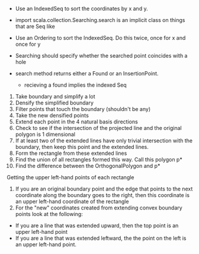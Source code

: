- Use an IndexedSeq to sort the coordinates by x and y.
- import scala.collection.Searching.search is an implicit class on things that are Seq like
- Use an Ordering to sort the IndexedSeq. Do this twice, once for x and once for y

- Searching should specify whether the searched point coincides with a hole
- search method returns either a Found or an InsertionPoint. 
  - recieving a found implies the indexed Seq



1. Take boundary and simplify a lot
2. Densify the simplified boundary
3. Filter points that touch the boundary (shouldn't be any)
4. Take the new densified points
5. Extend each point in the 4 natural basis directions
6. Check to see if the intersection of the projected line and the original polygon is 1 dimensional
7. If at least two of the extended lines have only trivial intersection with the boundary, then keep this point and the extended lines.
8. Form the rectangle from these extended lines
9. Find the union of all rectangles formed this way. Call this polygon p*
10. Find the difference between the OrthogonalPolygon and p*



Getting the upper left-hand points of each rectangle
1. If you are an original boundary point and the edge that points to the next coordinate along the boundary goes to the right, then this coordinate is an upper left-hand coordinate of the rectangle
2. For the "new" coordinates created from extending convex boundary points look at the following:
  - If you are a line that was extended upward, then the top point is an upper left-hand point
  - If you are a line that was extended leftward, the the point on the left is an upper left-hand point.
